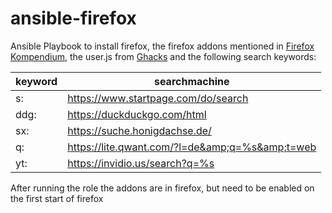 # ansible-firefox
Ansible Playbook to install firefox, the firefox addons mentioned in [Firefox Kompendium](https://www.kuketz-blog.de/firefox-ein-browser-fuer-datenschutzbewusste-firefox-kompendium-teil1/), the user.js from [Ghacks](https://github.com/ghacksuserjs/ghacks-user.js) and the following search keywords:

| keyword | searchmachine                                   |
|---------|-------------------------------------------------|
| s:      | https://www.startpage.com/do/search             |
| ddg:    | https://duckduckgo.com/html                     |
| sx:     | https://suche.honigdachse.de/                   |
| q:      | https://lite.qwant.com/?l=de&amp;q=%s&amp;t=web |
| yt:     | https://invidio.us/search?q=%s                  |

After running the role the addons are in firefox, but need to be enabled on the first start of firefox  
